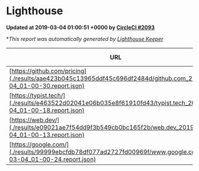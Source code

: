 
# Lighthouse

**Updated at 2019-03-04 01:00:51 +0000 by [CircleCI #2093](https://circleci.com/gh/ItinerisLtd/lighthouse-keeper-example/2093)**

**This report was automatically generated by [Lighthouse Keeper](https://github.com/itinerisltd/lighthouse-keeper)*

| URL | Performance | Accessibility | Best Practices | SEO | PWA | Updated At |
| --- | --- | --- | --- | --- | --- | --- |
| [https://github.com/pricing](./results/aae423b045c13965ddf45c696df2484d/github.com_2019-03-04_01-00-30.report.json) | 0.8 | 0.89 | 0.93 | 0.9 | 0.58 | 2019-03-04T01:00:30.759Z |
| [https://typist.tech/](./results/e463522d02041e06b035e8f61910fd43/typist.tech_2019-03-04_01-00-18.report.json) | 1 |  |  |  |  | 2019-03-04T01:00:18.377Z |
| [https://web.dev/](./results/e09021ae7f54dd9f3b549cb0bc165f2b/web.dev_2019-03-04_01-00-13.report.json) | 0.95 | 0.93 | 1 | 0.91 | 1 | 2019-03-04T01:00:13.663Z |
| [https://google.com/](./results/99999ebcfdb78df077ad2727fd00969f/www.google.com_2019-03-04_01-00-24.report.json) | 0.96 | 0.71 | 0.93 | 0.8 | 0.58 | 2019-03-04T01:00:24.494Z |
